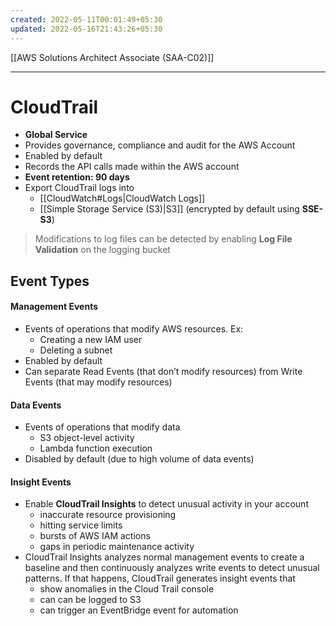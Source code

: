 ```yaml
---
created: 2022-05-11T00:01:49+05:30
updated: 2022-05-16T21:43:26+05:30
---
```

[[AWS Solutions Architect Associate (SAA-C02)]]

---
# CloudTrail
- **Global Service**
- Provides governance, compliance and audit for the AWS Account
- Enabled by default
- Records the API calls made within the AWS account
- **Event retention: 90 days**
- Export CloudTrail logs into
	- [[CloudWatch#Logs|CloudWatch Logs]]
	- [[Simple Storage Service (S3)|S3]] (encrypted by default using **SSE-S3**)

> Modifications to log files can be detected by enabling **Log File Validation** on the logging bucket

## Event Types
#### Management Events
- Events of operations that modify AWS resources. Ex:
	- Creating a new IAM user
	- Deleting a subnet
- Enabled by default
- Can separate Read Events (that don’t modify resources) from Write Events (that may modify resources)

#### Data Events
- Events of operations that modify data
	- S3 object-level activity
	- Lambda function execution
- Disabled by default (due to high volume of data events)

#### Insight Events
-   Enable **CloudTrail Insights** to detect unusual activity in your account
    -   inaccurate resource provisioning
    -   hitting service limits
    -   bursts of AWS IAM actions
    -   gaps in periodic maintenance activity
-   CloudTrail Insights analyzes normal management events to create a baseline and then continuously analyzes write events to detect unusual patterns. If that happens, CloudTrail generates insight events that
    -   show anomalies in the Cloud Trail console
    -   can can be logged to S3
    -   can trigger an EventBridge event for automation